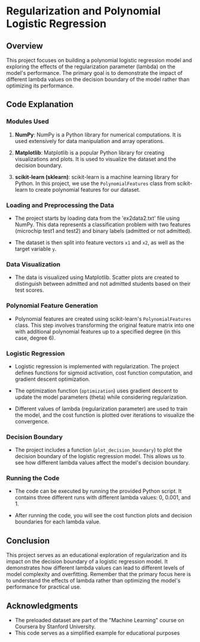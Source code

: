 # Regularization and Polynomial Logistic Regression

## Overview

This project focuses on building a polynomial logistic regression model and exploring the effects of the regularization parameter (lambda) on the model's performance. The primary goal is to demonstrate the impact of different lambda values on the decision boundary of the model rather than optimizing its performance.

## Code Explanation

### Modules Used

1. **NumPy**: NumPy is a Python library for numerical computations. It is used extensively for data manipulation and array operations.

2. **Matplotlib**: Matplotlib is a popular Python library for creating visualizations and plots. It is used to visualize the dataset and the decision boundary.

3. **scikit-learn (sklearn)**: scikit-learn is a machine learning library for Python. In this project, we use the `PolynomialFeatures` class from scikit-learn to create polynomial features for our dataset.

### Loading and Preprocessing the Data

- The project starts by loading data from the 'ex2data2.txt' file using NumPy. This data represents a classification problem with two features (microchip test1 and test2) and binary labels (admitted or not admitted).

- The dataset is then split into feature vectors `x1` and `x2`, as well as the target variable `y`.

### Data Visualization

- The data is visualized using Matplotlib. Scatter plots are created to distinguish between admitted and not admitted students based on their test scores.

### Polynomial Feature Generation

- Polynomial features are created using scikit-learn's `PolynomialFeatures` class. This step involves transforming the original feature matrix into one with additional polynomial features up to a specified degree (in this case, degree 6).

### Logistic Regression

- Logistic regression is implemented with regularization. The project defines functions for sigmoid activation, cost function computation, and gradient descent optimization.

- The optimization function (`optimization`) uses gradient descent to update the model parameters (theta) while considering regularization.

- Different values of lambda (regularization parameter) are used to train the model, and the cost function is plotted over iterations to visualize the convergence.

### Decision Boundary

- The project includes a function (`plot_decision_boundary`) to plot the decision boundary of the logistic regression model. This allows us to see how different lambda values affect the model's decision boundary.

### Running the Code

- The code can be executed by running the provided Python script. It contains three different runs with different lambda values: 0, 0.001, and 1.

- After running the code, you will see the cost function plots and decision boundaries for each lambda value.

## Conclusion

This project serves as an educational exploration of regularization and its impact on the decision boundary of a logistic regression model. It demonstrates how different lambda values can lead to different levels of model complexity and overfitting. Remember that the primary focus here is to understand the effects of lambda rather than optimizing the model's performance for practical use.

## Acknowledgments
- The preloaded  dataset are part of the "Machine Learning" course on Coursera by Stanford University.
- This code serves as a simplified example for educational purposes 
